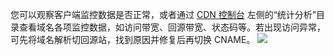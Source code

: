 您可以观察客户端监控数据是否正常，或者通过 [CDN 控制台](https://console.cloud.tencent.com/cdn) 左侧的“统计分析”目录查看域名各项监控数据，如访问带宽、回源带宽、状态码等。若出现访问异常，可先将域名解析切回源站，找到原因并修复后再切换 CNAME。
![](https://qcloudimg.tencent-cloud.cn/raw/efd0524c7ec2dc2ecc6afa26de186f84.png)